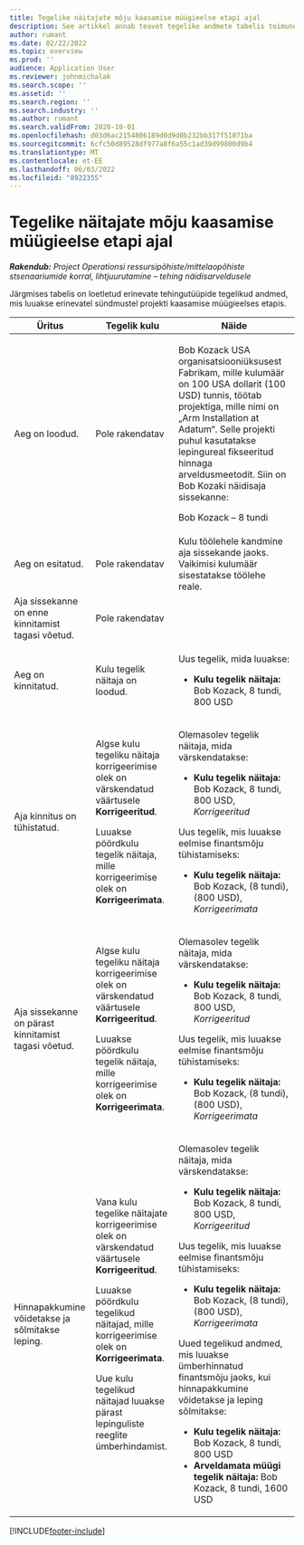 ```yaml
---
title: Tegelike näitajate mõju kaasamise müügieelse etapi ajal
description: See artikkel annab teavet tegelike andmete tabelis toimunud erinevate sündmuste mõju kohta, kui tehing on Microsoft Dynamics 365 Project Operations-i müügitegevuse eelstaadiumis.
author: rumant
ms.date: 02/22/2022
ms.topic: overview
ms.prod: ''
audience: Application User
ms.reviewer: johnmichalak
ms.search.scope: ''
ms.assetid: ''
ms.search.region: ''
ms.search.industry: ''
ms.author: rumant
ms.search.validFrom: 2020-10-01
ms.openlocfilehash: d03d6ac2154806189d0d9d0b232bb317f51071ba
ms.sourcegitcommit: 6cfc50d89528df977a8f6a55c1ad39d99800d9b4
ms.translationtype: MT
ms.contentlocale: et-EE
ms.lasthandoff: 06/03/2022
ms.locfileid: "8922355"
---
```

# <a name="actuals-impact-during-the-pre-sales-stage-of-an-engagement"></a>Tegelike näitajate mõju kaasamise müügieelse etapi ajal

_**Rakendub:** Project Operationsi ressursipõhiste/mittelaopõhiste stsenaariumide korral, lihtjuurutamine – tehing näidisarveldusele_

Järgmises tabelis on loetletud erinevate tehingutüüpide tegelikud andmed, mis luuakse erinevatel sündmustel projekti kaasamise müügieelses etapis.

| Üritus | Tegelik kulu | Näide |
|---|---|---|
| Aeg on loodud. | Pole rakendatav | <p>Bob Kozack USA organisatsiooniüksusest Fabrikam, mille kulumäär on 100 USA dollarit (100 USD) tunnis, töötab projektiga, mille nimi on „Arm Installation at Adatum“. Selle projekti puhul kasutatakse lepingureal fikseeritud hinnaga arveldusmeetodit. Siin on Bob Kozaki näidisaja sissekanne:</p><p>Bob Kozack – 8 tundi</p> |
| Aeg on esitatud. | Pole rakendatav | Kulu töölehele kandmine aja sissekande jaoks. Vaikimisi kulumäär sisestatakse töölehe reale. |
| Aja sissekanne on enne kinnitamist tagasi võetud. | Pole rakendatav | |
| Aeg on kinnitatud. | Kulu tegelik näitaja on loodud. | <p>Uus tegelik, mida luuakse:</p><ul><li>**Kulu tegelik näitaja:** Bob Kozack, 8 tundi, 800 USD</li></ul> |
| Aja kinnitus on tühistatud. | <p>Algse kulu tegeliku näitaja korrigeerimise olek on värskendatud väärtusele **Korrigeeritud**.</p><p>Luuakse pöördkulu tegelik näitaja, mille korrigeerimise olek on **Korrigeerimata**.</p> | <p>Olemasolev tegelik näitaja, mida värskendatakse:</p><ul><li>**Kulu tegelik näitaja:** Bob Kozack, 8 tundi, 800 USD, *Korrigeeritud*</li></ul><p>Uus tegelik, mis luuakse eelmise finantsmõju tühistamiseks:</p><ul><li>**Kulu tegelik näitaja:** Bob Kozack, (8 tundi), (800 USD), *Korrigeerimata*</li></ul> |
| Aja sissekanne on pärast kinnitamist tagasi võetud. | <p>Algse kulu tegeliku näitaja korrigeerimise olek on värskendatud väärtusele **Korrigeeritud**.</p><p>Luuakse pöördkulu tegelik näitaja, mille korrigeerimise olek on **Korrigeerimata**.</p> | <p>Olemasolev tegelik näitaja, mida värskendatakse:</p><ul><li>**Kulu tegelik näitaja:** Bob Kozack, 8 tundi, 800 USD, *Korrigeeritud*</li></ul><p>Uus tegelik, mis luuakse eelmise finantsmõju tühistamiseks:</p><ul><li>**Kulu tegelik näitaja:** Bob Kozack, (8 tundi), (800 USD), *Korrigeerimata*</li></ul> |
| Hinnapakkumine võidetakse ja sõlmitakse leping. | <p>Vana kulu tegelike näitajate korrigeerimise olek on värskendatud väärtusele **Korrigeeritud**.</p><p>Luuakse pöördkulu tegelikud näitajad, mille korrigeerimise olek on **Korrigeerimata**.</p><p>Uue kulu tegelikud näitajad luuakse pärast lepinguliste reeglite ümberhindamist.</p> | <p>Olemasolev tegelik näitaja, mida värskendatakse:</p><ul><li>**Kulu tegelik näitaja:** Bob Kozack, 8 tundi, 800 USD, *Korrigeeritud*</li></ul><p>Uus tegelik, mis luuakse eelmise finantsmõju tühistamiseks:</p><ul><li>**Kulu tegelik näitaja:** Bob Kozack, (8 tundi), (800 USD), *Korrigeerimata*</li></ul><p>Uued tegelikud andmed, mis luuakse ümberhinnatud finantsmõju jaoks, kui hinnapakkumine võidetakse ja leping sõlmitakse:</p><ul><li>**Kulu tegelik näitaja:** Bob Kozack, 8 tundi, 800 USD</li><li>**Arveldamata müügi tegelik näitaja:** Bob Kozack, 8 tundi, 1600 USD</li></ul> |

[!INCLUDE[footer-include](../includes/footer-banner.md)]
